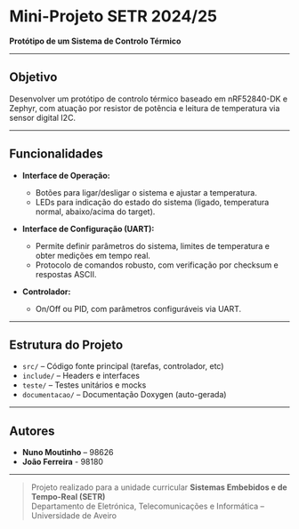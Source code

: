 # Mini-Projeto SETR 2024/25

**Protótipo de um Sistema de Controlo Térmico**

---

## Objetivo

Desenvolver um protótipo de controlo térmico baseado em nRF52840-DK e Zephyr, com atuação por resistor de potência e leitura de temperatura via sensor digital I2C.

---

## Funcionalidades

- **Interface de Operação:**  
  - Botões para ligar/desligar o sistema e ajustar a temperatura.
  - LEDs para indicação do estado do sistema (ligado, temperatura normal, abaixo/acima do target).

- **Interface de Configuração (UART):**  
  - Permite definir parâmetros do sistema, limites de temperatura e obter medições em tempo real.
  - Protocolo de comandos robusto, com verificação por checksum e respostas ASCII.

- **Controlador:**  
  - On/Off ou PID, com parâmetros configuráveis via UART.

---

## Estrutura do Projeto

- `src/` – Código fonte principal (tarefas, controlador, etc)
- `include/` – Headers e interfaces
- `teste/` – Testes unitários e mocks
- `documentacao/` – Documentação Doxygen (auto-gerada)


---

## Autores

- **Nuno Moutinho** – 98626  
- **João Ferreira** - 98180

---

> Projeto realizado para a unidade curricular **Sistemas Embebidos e de Tempo-Real (SETR)**  
> Departamento de Eletrónica, Telecomunicações e Informática – Universidade de Aveiro


